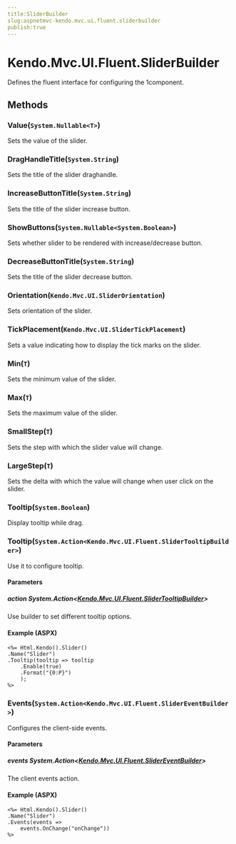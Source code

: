 ```yaml
---
title:SliderBuilder
slug:aspnetmvc-kendo.mvc.ui.fluent.sliderbuilder
publish:true
---
```


# Kendo.Mvc.UI.Fluent.SliderBuilder
Defines the fluent interface for configuring the 1component.



## Methods

### Value(`System.Nullable<T>`)
Sets the value of the slider.





### DragHandleTitle(`System.String`)
Sets the title of the slider draghandle.





### IncreaseButtonTitle(`System.String`)
Sets the title of the slider increase button.





### ShowButtons(`System.Nullable<System.Boolean>`)
Sets whether slider to be rendered with increase/decrease button.





### DecreaseButtonTitle(`System.String`)
Sets the title of the slider decrease button.





### Orientation(`Kendo.Mvc.UI.SliderOrientation`)
Sets orientation of the slider.





### TickPlacement(`Kendo.Mvc.UI.SliderTickPlacement`)
Sets a value indicating how to display the tick marks on the slider.





### Min(`T`)
Sets the minimum value of the slider.





### Max(`T`)
Sets the maximum value of the slider.





### SmallStep(`T`)
Sets the step with which the slider value will change.





### LargeStep(`T`)
Sets the delta with which the value will change when user click on the slider.





### Tooltip(`System.Boolean`)
Display tooltip while drag.





### Tooltip(`System.Action<Kendo.Mvc.UI.Fluent.SliderTooltipBuilder>`)
Use it to configure tooltip.


#### Parameters

##### action System.Action<[Kendo.Mvc.UI.Fluent.SliderTooltipBuilder](/kendo-ui/api/wrappers/aspnet-mvc/Kendo.Mvc.UI.Fluent/SliderTooltipBuilder)>
Use builder to set different tooltip options.




#### Example (ASPX)
    <%= Html.Kendo().Slider()
    .Name("Slider")
    .Tooltip(tooltip => tooltip
        .Enable(true)
        .Format("{0:P}")
        );
    %>


### Events(`System.Action<Kendo.Mvc.UI.Fluent.SliderEventBuilder>`)
Configures the client-side events.


#### Parameters

##### events System.Action<[Kendo.Mvc.UI.Fluent.SliderEventBuilder](/kendo-ui/api/wrappers/aspnet-mvc/Kendo.Mvc.UI.Fluent/SliderEventBuilder)>
The client events action.




#### Example (ASPX)
    <%= Html.Kendo().Slider()
    .Name("Slider")
    .Events(events =>
        events.OnChange("onChange"))
    %>



